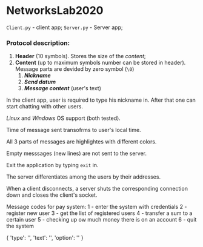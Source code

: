 # NetworksLab2020
`Client.py` - client app;
`Server.py` - Server app;

### Protocol description:
1. **Header** (10 symbols). Stores the size of the *content*; 
2. **Content** (up to maximum symbols number can be stored in header). Message parts are devided by zero symbol (`\0`)
    1. **_Nickname_** 
    2. **_Send datum_** 
    3. **_Message content_** (user's text)
    

In the client app, user is required to type his nickname in. After that one can start chatting with other users.

*Linux* and *Windows* OS support (both tested).

Time of message sent transofrms to user's local time.

All 3 parts of messages are highlightes with different colors.

Empty messsages (new lines) are not sent to the server.

Exit the application by typing `exit` in.

The server differentiates among the users by their addresses.

When a client disconnects, a server shuts the corresponding connection down and closes the client's socket.

Message codes for pay system:
1 - enter the system with credentials
2 - register new user
3 - get the list of registered users
4 - transfer a sum to a certain user
5 - checking up ow much money there is on an account
6 - quit the system

{
   'type': '',
   'text': '',
   'option': ''
}